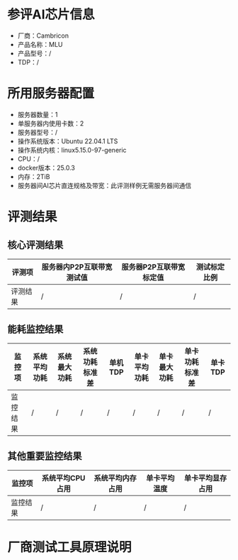 # 参评AI芯片信息

* 厂商：Cambricon
* 产品名称：MLU
* 产品型号：/
* TDP：/

# 所用服务器配置

* 服务器数量：1
* 单服务器内使用卡数：2
* 服务器型号：/
* 操作系统版本：Ubuntu 22.04.1 LTS
* 操作系统内核：linux5.15.0-97-generic
* CPU：/
* docker版本：25.0.3
* 内存：2TiB
* 服务器间AI芯片直连规格及带宽：此评测样例无需服务器间通信

# 评测结果

## 核心评测结果

| 评测项  | 服务器内P2P互联带宽测试值    | 服务器P2P互联带宽标定值 | 测试标定比例 |
| ---- | ----------- | -------- | ------ |
| 评测结果 | / | / | / |

## 能耗监控结果

| 监控项  | 系统平均功耗  | 系统最大功耗  | 系统功耗标准差 | 单机TDP | 单卡平均功耗  | 单卡最大功耗 | 单卡功耗标准差 | 单卡TDP |
| ---- | ------- | ------- | ------- | ----- | ------- | ------ | ------- | ----- |
| 监控结果 | / | / | /   | /     | / | / | /   | /  |

## 其他重要监控结果

| 监控项  | 系统平均CPU占用 | 系统平均内存占用 | 单卡平均温度  | 单卡平均显存占用 |
| ---- | --------- | -------- | ------- | -------- |
| 监控结果 | / | /   | / | /   |

# 厂商测试工具原理说明
